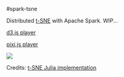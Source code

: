 #spark-tsne

Distributed [t-SNE](http://lvdmaaten.github.io/tsne/) with Apache Spark. WIP...

[d3.js player](https://saurfang.github.io/spark-tsne-demo/tsne.html)

[pixi.js player](https://saurfang.github.io/spark-tsne-demo/tsne-pixi.html)

![](data/mnist/tsne.gif)

Credits: [t-SNE Julia implementation](https://github.com/lejon/TSne.jl)
